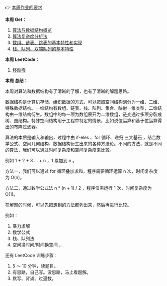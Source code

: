 👉 [本周作业的要求](./homework.md)

**本周 Get：**

1. [算法与数据结构概览](./algorithm.md)
2. [算法复杂度分析法](./complexity.md)
3. [数组、链表、跳表的基本特性和实现](./array-and-linked.md)
4. [栈、队列、双端队列的基本特性](./stack-and-queue.md)

**本周 LeetCode：**

1. [移动零](./leetcode/283_move-zeroes.md)

**本周 总结：**

本周对算法和数据结构有了清晰的了解，也有了清晰的解题思路。

数据结构是计算机存储、组织数据的方式，可以按照空间结构划分为一维、二维、特殊数据结构。一维结构有数组、链表、栈、队列、集合、映射一维类型，二维结构由一维结构衍生。数组中的每一项为数组展开为二维数组，链变通过多项分裂成树、图结构。特殊空间结构用于工程中特定的情景，比如说位运算和基于位运算得出的布隆过滤器。

算法的本质是输入和输出，过程中由 if-eles 、for 循环、递归 三大基石 ，结合数学公式、空间几何结构、数据结构衍生出来的各种方法论。不同的方法，就是不同的算法，我们可以通过时间复杂度和空间复杂度来比较。

例如 1 + 2 + 3 ... + n ，1 累加到 n 。

方法一，我们可以通过 for 循环叠加求和，程序需要循环运算 n 次，时间复杂度为 O(n)。

方法二，通过数学公式法 n * (n + 1) / 2 ，程序仅需运行 1 次，时间复杂度为 O(1)。


在解题的时候，可以先把想到的方法都列出来，然后再进行比较。

例如：

1. 暴力求解
2. 数学公式
3. 栈、队列法
4. 空间换时间/时间换空间
...

还有 LeetCode 训练步骤：

1. 5 ～ 10 分钟，读题目。
2. 有思路，自己写。没思路，马上看题解。
3. 默写、背诵、过遍数。
